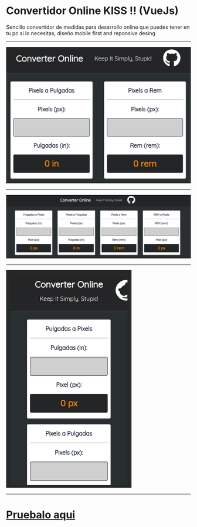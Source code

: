 # Convertidor Online KISS !! (VueJs)

Sencillo convertidor de medidas para desarrollo online que puedes tener en tu pc si lo necesitas, diseño mobile first and reponsive desing

---

![converter imagen](screenshot.png "screenshot")

---
![converter imagen](screenshot-1.png "screenshot")

---
![converter imagen](screenshot-2.png "screenshot")

---

# [Pruebalo aqui](https://gac982.github.io/converter-online/ "DEMO")

